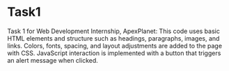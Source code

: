 # Task1
Task 1 for Web Development Internship, ApexPlanet:
This code uses basic HTML elements and structure such as headings, paragraphs, images, and links.
Colors, fonts, spacing, and layout adjustments are added to the page with CSS.
JavaScript interaction is implemented with a button that triggers an alert message when clicked.
